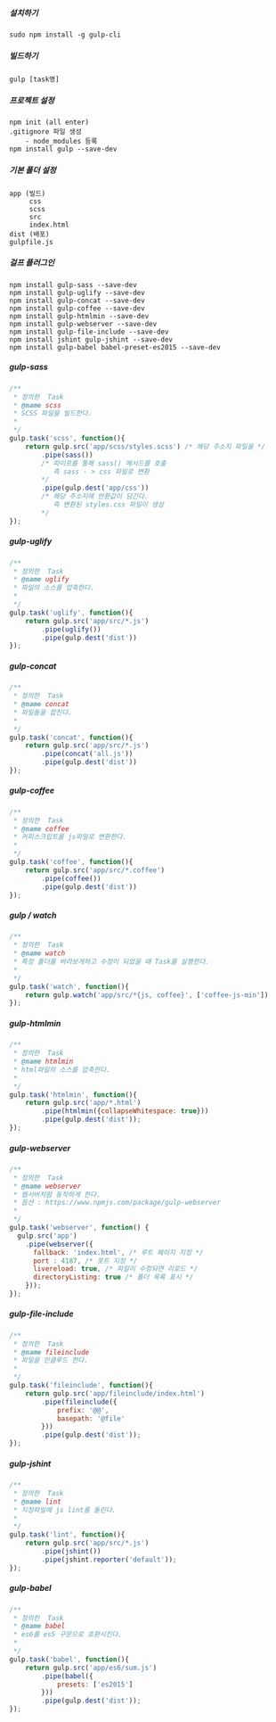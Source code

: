 ##### 설치하기
    sudo npm install -g gulp-cli

##### 빌드하기
    gulp [task명]

##### 프로젝트 설정
    npm init (all enter)
    .gitignore 파일 생성
        - node_modules 등록
    npm install gulp --save-dev

##### 기본 폴더 설정
    app (빌드)
         css
         scss
         src
         index.html
    dist (배포)
    gulpfile.js

##### 걸프 플러그인
    npm install gulp-sass --save-dev
    npm install gulp-uglify --save-dev
    npm install gulp-concat --save-dev
    npm install gulp-coffee --save-dev
    npm install gulp-htmlmin --save-dev
    npm install gulp-webserver --save-dev
    npm install gulp-file-include --save-dev
    npm install jshint gulp-jshint --save-dev
    npm install gulp-babel babel-preset-es2015 --save-dev

##### gulp-sass
```javascript
/**
 * 정의한  Task
 * @name scss
 * SCSS 파일을 빌드한다.
 *
 */
gulp.task('scss', function(){
    return gulp.src('app/scss/styles.scss') /* 해당 주소지 파일을 */
        .pipe(sass())
        /* 파이프를 통해 sass() 메서드를 호출
           즉 sass - > css 파일로 변환
        */
        .pipe(gulp.dest('app/css'))
        /* 해당 주소지에 반환값이 담긴다.
           즉 변환된 styles.css 파일이 생성
        */
});
```

##### gulp-uglify
```javascript
/**
 * 정의한  Task
 * @name uglify
 * 파일의 소스를 압축한다.
 *
 */
gulp.task('uglify', function(){
    return gulp.src('app/src/*.js')
        .pipe(uglify())
        .pipe(gulp.dest('dist'))
});
```

##### gulp-concat
```javascript
/**
 * 정의한  Task
 * @name concat
 * 파일들을 합친다.
 *
 */
gulp.task('concat', function(){
    return gulp.src('app/src/*.js')
        .pipe(concat('all.js'))
        .pipe(gulp.dest('dist'))
});
```

##### gulp-coffee
```javascript
/**
 * 정의한  Task
 * @name coffee
 * 커피스크립트를 js파일로 변환한다.
 *
 */
gulp.task('coffee', function(){
    return gulp.src('app/src/*.coffee')
        .pipe(coffee())
        .pipe(gulp.dest('dist'))
});
```

##### gulp / watch
```javascript
/**
 * 정의한  Task
 * @name watch
 * 특정 폴더를 바라보게하고 수정이 되었을 때 Task를 실행한다.
 *
 */
gulp.task('watch', function(){
    return gulp.watch('app/src/*{js, coffee}', ['coffee-js-min'])
});
```

##### gulp-htmlmin
```javascript
/**
 * 정의한  Task
 * @name htmlmin
 * html파일의 소스를 압축한다.
 *
 */
gulp.task('htmlmin', function(){
    return gulp.src('app/*.html')
        .pipe(htmlmin({collapseWhitespace: true}))
        .pipe(gulp.dest('dist'));
});
```

##### gulp-webserver
```javascript
/**
 * 정의한  Task
 * @name webserver
 * 웹서버처럼 동작하게 한다.
 * 옵션 : https://www.npmjs.com/package/gulp-webserver
 * 
 */
gulp.task('webserver', function() {
  gulp.src('app')
    .pipe(webserver({
      fallback: 'index.html', /* 루트 페이지 지정 */
      port : 4187, /* 포트 지정 */
      livereload: true, /* 파일이 수정되면 리로드 */
      directoryListing: true /* 폴더 목록 표시 */
    }));
});
```

##### gulp-file-include
```javascript
/**
 * 정의한  Task
 * @name fileinclude
 * 파일을 인클루드 한다.
 *
 */
gulp.task('fileinclude', function(){
    return gulp.src('app/fileinclude/index.html')
        .pipe(fileinclude({
            prefix: '@@',
            basepath: '@file'
        }))
        .pipe(gulp.dest('dist'));
});
```

##### gulp-jshint
```javascript
/**
 * 정의한  Task
 * @name lint
 * 지정파일에 js lint를 돌린다.
 *
 */
gulp.task('lint', function(){
    return gulp.src('app/src/*.js')
        .pipe(jshint())
        .pipe(jshint.reporter('default'));
});
```

##### gulp-babel
```javascript
/**
 * 정의한  Task
 * @name babel
 * es6를 es5 구문으로 호환시킨다.
 *
 */
gulp.task('babel', function(){
    return gulp.src('app/es6/sum.js')
        .pipe(babel({
            presets: ['es2015']
        }))
        .pipe(gulp.dest('dist'));
});
```